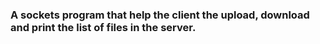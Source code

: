 ### A sockets program that help the client the upload, download and print the list of files in the server. 
